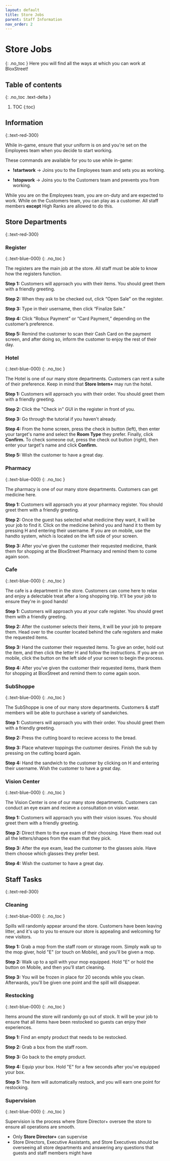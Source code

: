 ```yaml
---
layout: default
title: Store Jobs
parent: Staff Information
nav_order: 2
---
```

# Store Jobs
{: .no_toc }
Here you will find all the ways at which you can work at BloxStreet! 

## Table of contents
{: .no_toc .text-delta }

1. TOC
{:toc}

## Information 
{:.text-red-300} 

While in-game, ensure that your uniform is on and you're set on the Employees team when you decide to start working.

These commands are available for you to use while in-game:

* **!startwork** -> Joins you to the Employees team and sets you as working.

* **!stopwork** -> Joins you to the Customers team and prevents you from working.

While you are on the Employees team, you are on-duty and are expected to work. While on the Customers team, you can play as a customer. All staff members **except** High Ranks are allowed to do this.

## Store Departments 
{:.text-red-300} 

### Register
{:.text-blue-000}
{: .no_toc }

The registers are the main job at the store. All staff must be able to know how the registers function.

**Step 1:** Customers will approach you with their items. You should greet them with a friendly greeting.

**Step 2:** When they ask to be checked out, click “Open Sale” on the register.

**Step 3:** Type in their username, then click “Finalize Sale.”

**Step 4:** Click “Robux Payment” or “Card Payment,” depending on the customer’s preference.

**Step 5:** Remind the customer to scan their Cash Card on the payment screen, and after doing so, inform the customer to enjoy the rest of their day.

### Hotel
{:.text-blue-000}
{: .no_toc }

The Hotel is one of our many store departments. Customers can rent a suite of their preference. Keep in mind that **Store Intern+** may run the hotel.

**Step 1:** Customers will approach you with their order. You should greet them with a friendly greeting.

**Step 2:** Click the "Check in" GUI in the register in front of you. 

**Step 3:** Go through the tutorial if you haven't already. 

**Step 4:** From the home screen, press the check in button (left), then enter your target's name and select the **Room Type** they prefer. Finally, click **Confirm.** To check someone out, press the check out button (right), then enter your target's name and click **Confirm.**

**Step 5:** Wish the customer to have a great day.

### Pharmacy
{:.text-blue-000}
{: .no_toc }

The pharmacy is one of our many store departments. Customers can get medicine here.

**Step 1:** Customers will approach you at your pharmacy register. You should greet them with a friendly greeting.

**Step 2:** Once the guest has selected what medicine they want, it will be your job to find it. Click on the medicine behind you and hand it to them by pressing H and entering their username. If you are on mobile, use the handto system, which is located on the left side of your screen.

**Step 3:** After you've given the customer their requested medicine, thank them for shopping at the BloxStreet Pharmacy and remind them to come again soon.

### Cafe
{:.text-blue-000}
{: .no_toc }

The cafe is a department in the store. Customers can come here to relax and enjoy a delectable treat after a long shopping trip. It'll be your job to ensure they're in good hands!

**Step 1:** Customers will approach you at your cafe register. You should greet them with a friendly greeting.

**Step 2:** After the customer selects their items, it will be your job to prepare them. Head over to the counter located behind the cafe registers and make the requested items.

**Step 3:** Hand the customer their requested items. To give an order, hold out the item, and then click the letter H and follow the instructions. If you are on mobile, click the button on the left side of your screen to begin the process.

**Step 4:** After you've given the customer their requested items, thank them for shopping at BloxStreet and remind them to come again soon.

### SubShoppe
{:.text-blue-000}
{: .no_toc }

The SubShoppe is one of our many store departments. Customers & staff members will be able to purchase a variety of sandwiches. 

**Step 1:** Customers will approach you with their order. You should greet them with a friendly greeting.

**Step 2:** Press the cutting board to recieve access to the bread. 

**Step 3:** Place whatever toppings the customer desires. Finish the sub by pressing on the cutting board again. 

**Step 4:** Hand the sandwich to the customer by clicking on H and entering their username. Wish the customer to have a great day.

### Vision Center
{:.text-blue-000}
{: .no_toc }

The Vision Center is one of our many store departments. Customers can conduct an eye exam and recieve a consultation on vision wear. 

**Step 1:** Customers will approach you with their vision issues. You should greet them with a friendly greeting.

**Step 2:** Direct them to the eye exam of their choosing. Have them read out all the letters/shapes from the exam that they pick.

**Step 3:** After the eye exam, lead the customer to the glasses aisle. Have them choose which glasses they prefer best. 

**Step 4:** Wish the customer to have a great day. 

## Staff Tasks
{:.text-red-300} 

### Cleaning
{:.text-blue-000}
{: .no_toc }

Spills will randomly appear around the store. Customers have been leaving litter, and it's up to you to ensure our store is appealing and welcoming for new visitors.

**Step 1:** Grab a mop from the staff room or storage room. Simply walk up to the mop giver, hold "E" (or touch on Mobile), and you'll be given a mop.

**Step 2:** Walk up to a spill with your mop equipped. Hold "E" or hold the button on Mobile, and then you'll start cleaning.

**Step 3:** You will be frozen in place for 20 seconds while you clean. Afterwards, you'll be given one point and the spill will disappear.

### Restocking
{:.text-blue-000}
{: .no_toc }

Items around the store will randomly go out of stock. It will be your job to ensure that all items have been restocked so guests can enjoy their experiences.

**Step 1:** Find an empty product that needs to be restocked.

**Step 2:** Grab a box from the staff room.

**Step 3:** Go back to the empty product.

**Step 4:** Equip your box. Hold "E" for a few seconds after you've equipped your box.

**Step 5:** The item will automatically restock, and you will earn one point for restocking.

### Supervision
{:.text-blue-000}
{: .no_toc }

Supervision is the process where Store Director+ oversee the store to ensure all operations are smooth.

* Only **Store Director+** can supervise
* Store Directors, Executive Assistants, and Store Executives should be overseeing all store departments and answering any questions that guests and staff members might have
